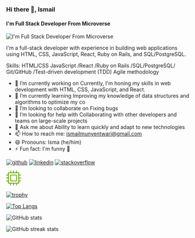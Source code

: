 ### Hi there 👋, Ismail
#### I'm Full Stack Developer From Microverse  
![I'm Full Stack Developer From Microverse  ](https://media.wired.com/photos/593320cb68cb3b3dc4097ed6/191:100/w_1280,c_limit/1_partyanimsm2.gif)

 I'm a full-stack developer with experience in building web applications using HTML, CSS, JavaScript, React, Ruby on Rails, and SQL/PostgreSQL.

Skills: HTML/CSS JavaScript /React /Ruby on Rails /SQL/PostgreSQL/ Git/GitHub /Test-driven development (TDD) Agile methodology

- 🔭 I’m currently working on Currently, I'm honing my skills in web development with HTML, CSS, JavaScript, and React. 
- 🌱 I’m currently learning Improving my knowledge of data structures and algorithms to optimize my co 
- 👯 I’m looking to collaborate on Fixing bugs 
- 🤔 I’m looking for help with Collaborating with other developers and teams on large-scale projects 
- 💬 Ask me about Ability to learn quickly and adapt to new technologies  
- 📫 How to reach me: ismailmunyentwari@gmail.com 
- 😄 Pronouns: Isma (he/him) 
- ⚡ Fun fact: I'm funny 🤣 


[<img src='https://cdn.jsdelivr.net/npm/simple-icons@3.0.1/icons/github.svg' alt='github' height='40'>](https://github.com/ismailmunyentwari9)  [<img src='https://cdn.jsdelivr.net/npm/simple-icons@3.0.1/icons/linkedin.svg' alt='linkedin' height='40'>](https://www.linkedin.com/in/https://linkedin.com/in/munyentwari-ismail-754718191/)  [<img src='https://cdn.jsdelivr.net/npm/simple-icons@3.0.1/icons/stackoverflow.svg' alt='stackoverflow' height='40'>](https://stackoverflow.com/users/21193074)  

<a href='https://docs.github.com/en/developers'><img src='https://raw.githubusercontent.com/acervenky/animated-github-badges/master/assets/devbadge.gif' width='40' height='40'></a> 

[![trophy](https://github-profile-trophy.vercel.app/?username=ismailmunyentwari9)](https://github.com/ryo-ma/github-profile-trophy)

[![Top Langs](https://github-readme-stats.vercel.app/api/top-langs/?username=ismailmunyentwari9)](https://github.com/anuraghazra/github-readme-stats)

![GitHub stats](https://github-readme-stats.vercel.app/api?username=ismailmunyentwari9&show_icons=true&count_private=true)  

![GitHub streak stats](https://streak-stats.demolab.com/?user=ismailmunyentwari9)  

